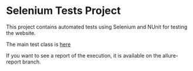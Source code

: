 # Selenium Tests Project

This project contains automated tests using Selenium and NUnit for testing the website.

The main test class is [here](https://github.com/Leontievna/miacademy/blob/main/Tests/ParentFormTest.cs) 

If you want to see a report of the execution, it is available on the allure-report branch.
